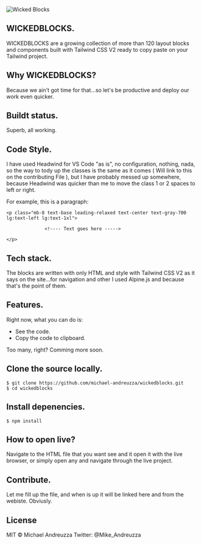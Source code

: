 ![Wicked Blocks](https://github.com/michael-andreuzza/wickedblocks/blob/master/wbGithub.png)



## WICKEDBLOCKS.
WICKEDBLOCKS are a growing collection of more than 120 layout blocks and components built with Tailwind CSS V2 ready to copy paste on your Tailwind project.


## Why WICKEDBLOCKS?
Because we ain't got time for that...so let's be productive and deploy our work even quicker.

## Buildt status.
Superb, all working.

## Code Style.
 I have used Headwind for VS Code "as is", no configuration, nothing, nada, so the way to tody up the classes is the same as it comes ( Will link to this on the contributing File ), but I have probably messed up somewhere, because Headwind was quicker than me to move the class 1 or 2 spaces to left or right.

For example, this is a paragraph:

```
<p class="mb-8 text-base leading-relaxed text-center text-gray-700 lg:text-left lg:text-1xl">

              <!---- Text goes here ----->    
	      
</p>
```

## Tech stack.
The blocks are written with only HTML and style with Tailwind CSS V2 as it says on the site...for navigation and other I used Alpine.js and because that's the point of them.

## Features.
Right now, what you can do is:

- See the code.
- Copy the code to clipboard.

Too many, right? Comming more soon.

## Clone the source locally.
```
$ git clone https://github.com/michael-andreuzza/wickedblocks.git
$ cd wickedblocks
```


## Install depenencies.

```
$ npm install

```

## How to open live?
Navigate to the HTML file that you want see and it open it with the live browser, or simply open any and navigate through the live project.


## Contribute.

Let me fill up the file, and when is up it will be linked here and from the webiste. Obviusly.

## License
MIT © Michael Andreuzza Twitter: @Mike_Andreuzza
